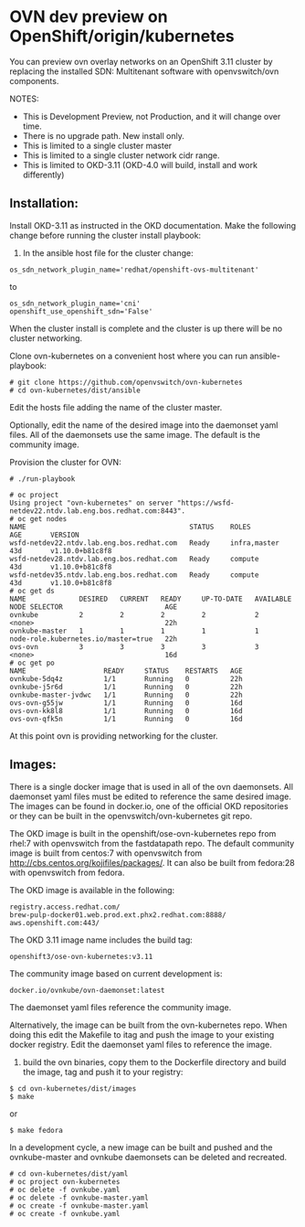 # OVN dev preview on OpenShift/origin/kubernetes

You can preview ovn overlay networks on an OpenShift 3.11 cluster by replacing
the installed SDN: Multitenant software with openvswitch/ovn components.

NOTES:
- This is Development Preview, not Production, and it will change over time.
- There is no upgrade path. New install only.
- This is limited to a single cluster master
- This is limited to a single cluster network cidr range.
- This is limited to OKD-3.11 (OKD-4.0 will build, install and work differently)


## Installation:

Install OKD-3.11 as instructed in the OKD documentation. Make the following change
before running the cluster install playbook:
1. In the ansible host file for the cluster change:
```
os_sdn_network_plugin_name='redhat/openshift-ovs-multitenant'
```
  to
```
os_sdn_network_plugin_name='cni'
openshift_use_openshift_sdn='False'
```

When the cluster install is complete and the cluster is up there will
be no cluster networking.

Clone ovn-kubernetes on a convenient host where you can run ansible-playbook:
```
# git clone https://github.com/openvswitch/ovn-kubernetes
# cd ovn-kubernetes/dist/ansible
```

Edit the hosts file adding the name of the cluster master.

Optionally, edit the name of the desired image into the daemonset
yaml files. All of the daemonsets use the same image.
The default is the community image.

Provision the cluster for OVN:
```
# ./run-playbook
```


```
# oc project
Using project "ovn-kubernetes" on server "https://wsfd-netdev22.ntdv.lab.eng.bos.redhat.com:8443".
# oc get nodes
NAME                                        STATUS    ROLES           AGE       VERSION
wsfd-netdev22.ntdv.lab.eng.bos.redhat.com   Ready     infra,master    43d       v1.10.0+b81c8f8
wsfd-netdev28.ntdv.lab.eng.bos.redhat.com   Ready     compute         43d       v1.10.0+b81c8f8
wsfd-netdev35.ntdv.lab.eng.bos.redhat.com   Ready     compute         43d       v1.10.0+b81c8f8
# oc get ds
NAME             DESIRED   CURRENT   READY     UP-TO-DATE   AVAILABLE   NODE SELECTOR                         AGE
ovnkube          2         2         2         2            2           <none>                                22h
ovnkube-master   1         1         1         1            1           node-role.kubernetes.io/master=true   22h
ovs-ovn          3         3         3         3            3           <none>                                16d
# oc get po
NAME                   READY     STATUS    RESTARTS   AGE
ovnkube-5dq4z          1/1       Running   0          22h
ovnkube-j5r6d          1/1       Running   0          22h
ovnkube-master-jvdwc   1/1       Running   0          22h
ovs-ovn-g55jw          1/1       Running   0          16d
ovs-ovn-kk8l8          1/1       Running   0          16d
ovs-ovn-qfk5n          1/1       Running   0          16d
```

At this point ovn is providing networking for the cluster.

## Images:

There is a single docker image that is used in all of the ovn daemonsets.
All daemonset yaml files must be edited to reference the same desired image.
The images can be found in docker.io, one of the official OKD repositories or
they can be built in the openvswitch/ovn-kubernetes git repo.

The OKD image is built in the openshift/ose-ovn-kubernetes repo from rhel:7
with openvswitch from the fastdatapath repo.
The default community image is built from centos:7 with openvswitch from
http://cbs.centos.org/kojifiles/packages/. It can also be built from fedora:28
with openvswitch from fedora.

The OKD image is available in the following:
```
registry.access.redhat.com/
brew-pulp-docker01.web.prod.ext.phx2.redhat.com:8888/
aws.openshift.com:443/
```
The OKD 3.11 image name includes the build tag:
```
openshift3/ose-ovn-kubernetes:v3.11
```

The community image based on current development is:
```
docker.io/ovnkube/ovn-daemonset:latest
```
The daemonset yaml files reference the community image.


Alternatively, the image can be built from the ovn-kubernetes repo.
When doing this edit the Makefile to itag and push the image to your existing
docker registry.  Edit the daemonset yaml files to reference the image.

1. build the ovn binaries, copy them to the Dockerfile directory and build the image,
tag and push it to your registry:
```
$ cd ovn-kubernetes/dist/images
$ make
```

or

```
$ make fedora
```

In a development cycle, a new image can be built and pushed and the ovnkube-master and ovnkube daemonsets
can be deleted and recreated.

```
# cd ovn-kubernetes/dist/yaml
# oc project ovn-kubernetes
# oc delete -f ovnkube.yaml
# oc delete -f ovnkube-master.yaml
# oc create -f ovnkube-master.yaml
# oc create -f ovnkube.yaml
```
